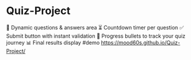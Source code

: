# Quiz-Project
📝 Dynamic questions &amp; answers area  ⏳ Countdown timer per question  ✅ Submit button with instant validation  🔵 Progress bullets to track your quiz journey  📊 Final results display
#demo
https://mood60s.github.io/Quiz-Project/
